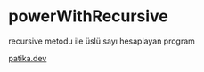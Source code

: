 # powerWithRecursive
recursive metodu ile üslü sayı hesaplayan program

[patika.dev](www.patika.dev)
